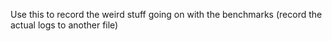 Use this to record the weird stuff going on with the benchmarks (record the actual logs to another file)